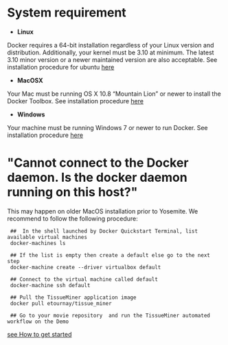 System requirement
================

* **Linux**

Docker requires a 64-bit installation regardless of your Linux version and distribution. Additionally, your kernel must be 3.10 at minimum. The latest 3.10 minor version or a newer maintained version are also acceptable.
See installation procedure for ubuntu [here](https://docs.docker.com/engine/installation/ubuntulinux/)

* **MacOSX**

Your Mac must be running OS X 10.8 “Mountain Lion” or newer to install the Docker Toolbox.
See installation procedure [here](https://docs.docker.com/engine/installation/mac/)

* **Windows**

Your machine must be running Windows 7 or newer to run Docker. 
See installation procedure [here](https://docs.docker.com/engine/installation/windows/)


"Cannot connect to the Docker daemon. Is the docker daemon running on this host?"
================

This may happen on older MacOS installation prior to Yosemite.
We recommend to follow the following procedure:

     ##  In the shell launched by Docker Quickstart Terminal, list available virtual machines 
     docker-machines ls
    
     ## If the list is empty then create a default else go to the next step  
     docker-machine create --driver virtualbox default
    
     ## Connect to the virtual machine called default
     docker-machine ssh default
    
     ## Pull the TissueMiner application image
     docker pull etournay/tissue_miner
    
     ## Go to your movie repository  and run the TissueMiner automated workflow on the Demo 

[see How to get started](https://github.com/mpicbg-scicomp/tissue_miner/blob/master/README.md#how-to-get-started)
    
